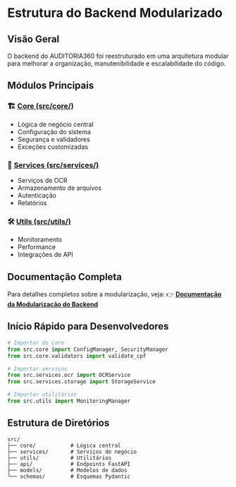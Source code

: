 # Estrutura do Backend Modularizado

## Visão Geral

O backend do AUDITORIA360 foi reestruturado em uma arquitetura modular para melhorar a organização, manutenibilidade e escalabilidade do código.

## Módulos Principais

### 🏗️ [Core (src/core/)](../modularizacao-backend.md#src-core)

- Lógica de negócio central
- Configuração do sistema
- Segurança e validadores
- Exceções customizadas

### 🔧 [Services (src/services/)](../modularizacao-backend.md#src-services)

- Serviços de OCR
- Armazenamento de arquivos
- Autenticação
- Relatórios

### 🛠️ [Utils (src/utils/)](../modularizacao-backend.md#src-utils)

- Monitoramento
- Performance
- Integrações de API

## Documentação Completa

Para detalhes completos sobre a modularização, veja:
👉 **[Documentação da Modularização do Backend](../modularizacao-backend.md)**

## Início Rápido para Desenvolvedores

```python
# Importar do core
from src.core import ConfigManager, SecurityManager
from src.core.validators import validate_cpf

# Importar serviços
from src.services.ocr import OCRService
from src.services.storage import StorageService

# Importar utilitários
from src.utils import MonitoringManager
```

## Estrutura de Diretórios

```
src/
├── core/           # Lógica central
├── services/       # Serviços de negócio
├── utils/          # Utilitários
├── api/            # Endpoints FastAPI
├── models/         # Modelos de dados
└── schemas/        # Esquemas Pydantic
```

